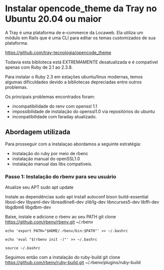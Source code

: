 # Instalar opencode_theme da Tray no Ubuntu 20.04 ou maior

A Tray é uma plataforma de e-commerce da Locaweb. Ela utiliza um módulo em Rails que é uma CLI para editar os temas customizados de sua plataforma.

https://github.com/tray-tecnologia/opencode_theme

Todavia esta biblioteca está EXTREMAMENTE desatualizada e é compatível apenas com Ruby de 2.1 ao 2.3.8.

Para instalar o Ruby 2.3 em estações ubuntu/linux modernas, temos algumas dificuldades devido a bibliotecas depreciadas entre outros problemas.

Os principais problemas encontrados foram:
- incompatibilidade do renv com openssl 1.1
- impossibilidade de instalação do openssl1.0 via repositórios do ubuntu
- inconpatibilidade com faraday atualizado.

## Abordagem utilizada
Para prosseguir com a instalaçao abordamos a seguinte estratégia:
- Instalação do ruby por meio de rbenc
- instalação manual do openSSL1.0
- instalação manual das libs compatíveis.

### Passo 1: Instalação do rbenv para seu usuário

Atualize seu APT
    sudo apt update

Instale as dependências
    sudo apt install autoconf bison build-essential libssl-dev libyaml-dev libreadline6-dev zlib1g-dev libncurses5-dev libffi-dev libgdbm6 libgdbm-dev

Baixe, instale e adicione o rbenv ao seu PATH
    git clone https://github.com/rbenv/rbenv.git ~/.rbenv

    echo 'export PATH="$HOME/.rbenv/bin:$PATH"' >> ~/.bashrc

    echo 'eval "$(rbenv init -)"' >> ~/.bashrc

    source ~/.bashrc

Seguimos então com a instalação do ruby-build
    git clone https://github.com/rbenv/ruby-build.git ~/.rbenv/plugins/ruby-build
    






